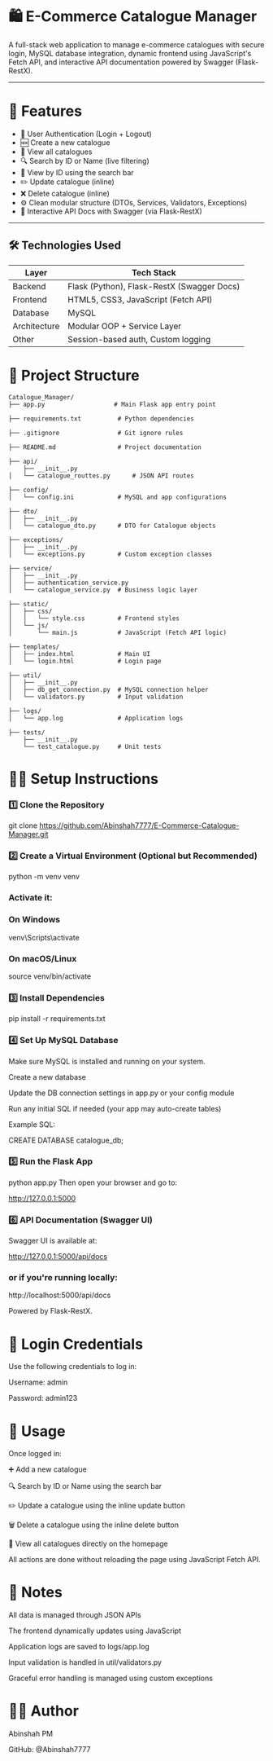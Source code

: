 # 🛍️ E-Commerce Catalogue Manager

A full-stack web application to manage e-commerce catalogues with secure login, MySQL database integration, dynamic frontend using JavaScript's Fetch API, and interactive API documentation powered by Swagger (Flask-RestX).


---

# 🚀 Features

- 🔐 User Authentication (Login + Logout)
- 🆕 Create a new catalogue
- 📄 View all catalogues
- 🔍 Search by ID or Name (live filtering)
- 🧾 View by ID using the search bar
- ✏️ Update catalogue (inline)
- ❌ Delete catalogue (inline)
- ⚙️ Clean modular structure (DTOs, Services, Validators, Exceptions)
- 📘 Interactive API Docs with Swagger (via Flask-RestX)


---

## 🛠️ Technologies Used

| Layer        | Tech Stack                                  |
|--------------|---------------------------------------------|
| Backend      | Flask (Python), Flask-RestX (Swagger Docs)  |
| Frontend     | HTML5, CSS3, JavaScript (Fetch API)         |
| Database     | MySQL                                       |
| Architecture | Modular OOP + Service Layer                 |
| Other        | Session-based auth, Custom logging          |


# 📁 Project Structure
```
Catalogue_Manager/
├── app.py                   # Main Flask app entry point

├── requirements.txt          # Python dependencies

├── .gitignore                # Git ignore rules

├── README.md                 # Project documentation

├── api/        
    ├── __init__.py
│   └── catalogue_routtes.py      # JSON API routes

├── config/
│   └── config.ini            # MySQL and app configurations

├── dto/
│   ├── __init__.py
│   └── catalogue_dto.py      # DTO for Catalogue objects

├── exceptions/
│   ├── __init__.py
│   └── exceptions.py         # Custom exception classes

├── service/
│   ├── __init__.py
│   ├── authentication_service.py
│   └── catalogue_service.py  # Business logic layer

├── static/
│   ├── css/
│   │   └── style.css         # Frontend styles
│   └── js/
│       └── main.js           # JavaScript (Fetch API logic)

├── templates/
│   ├── index.html            # Main UI
│   └── login.html            # Login page

├── util/
│   ├── __init__.py
│   ├── db_get_connection.py  # MySQL connection helper
│   └── validators.py         # Input validation

├── logs/
│   └── app.log               # Application logs

├── tests/
    ├── __init__.py
    └── test_catalogue.py     # Unit tests
```



# 🧑‍💻 Setup Instructions
### 1️⃣ Clone the Repository
git clone https://github.com/Abinshah7777/E-Commerce-Catalogue-Manager.git


### 2️⃣ Create a Virtual Environment (Optional but Recommended)

python -m venv venv

### Activate it:
### On Windows

venv\Scripts\activate

### On macOS/Linux

source venv/bin/activate

### 3️⃣ Install Dependencies

pip install -r requirements.txt
### 4️⃣ Set Up MySQL Database

Make sure MySQL is installed and running on your system.

Create a new database 

Update the DB connection settings in app.py or your config module

Run any initial SQL if needed (your app may auto-create tables)

Example SQL:

CREATE DATABASE catalogue_db;

### 5️⃣ Run the Flask App

python app.py
Then open your browser and go to:

http://127.0.0.1:5000

### 6️⃣ API Documentation (Swagger UI)
Swagger UI is available at:

http://127.0.0.1:5000/api/docs

### or if you're running locally:

http://localhost:5000/api/docs

Powered by Flask-RestX.

# 🔐 Login Credentials

Use the following credentials to log in:

Username: admin

Password: admin123


# 🧪 Usage

Once logged in:

➕ Add a new catalogue

🔍 Search by ID or Name using the search bar

✏️ Update a catalogue using the inline update button

🗑️ Delete a catalogue using the inline delete button

📜 View all catalogues directly on the homepage

All actions are done without reloading the page using JavaScript Fetch API.

# 📝 Notes

All data is managed through JSON APIs

The frontend dynamically updates using JavaScript

Application logs are saved to logs/app.log

Input validation is handled in util/validators.py

Graceful error handling is managed using custom exceptions

# 👨‍💻 Author

Abinshah PM

GitHub: @Abinshah7777
